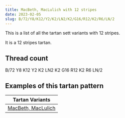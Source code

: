 ```yaml
---
title: MacBeth, MacLulich with 12 stripes
date: 2023-02-05
slug: B/72/Y8/K12/Y2/K2/LN2/K2/G16/R12/K2/R6/LN/2
---
```

This is a list of all the tartan sett variants with 12 stripes.

It is a 12 stripes tartan.


## Thread count
B/72 Y8 K12 Y2 K2 LN2 K2 G16 R12 K2 R6 LN/2

## Examples of this tartan pattern

| Tartan Variants |
|---------------|
| [MacBeth, MacLulich](/variants/b/72/y8/k12/y2/k2/ln2/k2/g16/r12/k2/r6/ln/2-b304080-g008000-k000000-lne0e0e0-rc00000-yf0c000)||
